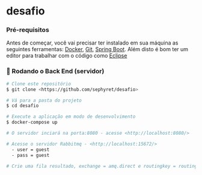 # desafio

### Pré-requisitos

Antes de começar, você vai precisar ter instalado em sua máquina as seguintes ferramentas:
[Docker](https://spring.io/projects/spring-boot), [Git](https://git-scm.com), [Spring Boot](https://spring.io/projects/spring-boot). 
Além disto é bom ter um editor para trabalhar com o código como [Eclipse](https://www.eclipse.org/downloads/)

### 🎲 Rodando o Back End (servidor)

```bash
# Clone este repositório
$ git clone <https://github.com/sephyret/desafio>

# Vá para a pasta do projeto
$ cd desafio

# Execute a aplicação em modo de desenvolvimento
$ docker-compose up

# O servidor inciará na porta:8080 - acesse <http://localhost:8080/>

# Acesse o servidor Rabbitmq - <http://localhost:15672/>
  - user = guest
  - pass = guest
  
# Crie uma fila resultado, exchange = amq.direct e routingkey = routing
